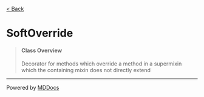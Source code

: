 [< Back](../README.md)
# SoftOverride #
>#### Class Overview ####
>Decorator for methods which override a method in a supermixin which the
 containing mixin does not directly extend

---
Powered by [MDDocs](https://github.com/VRCube/MDDocs)